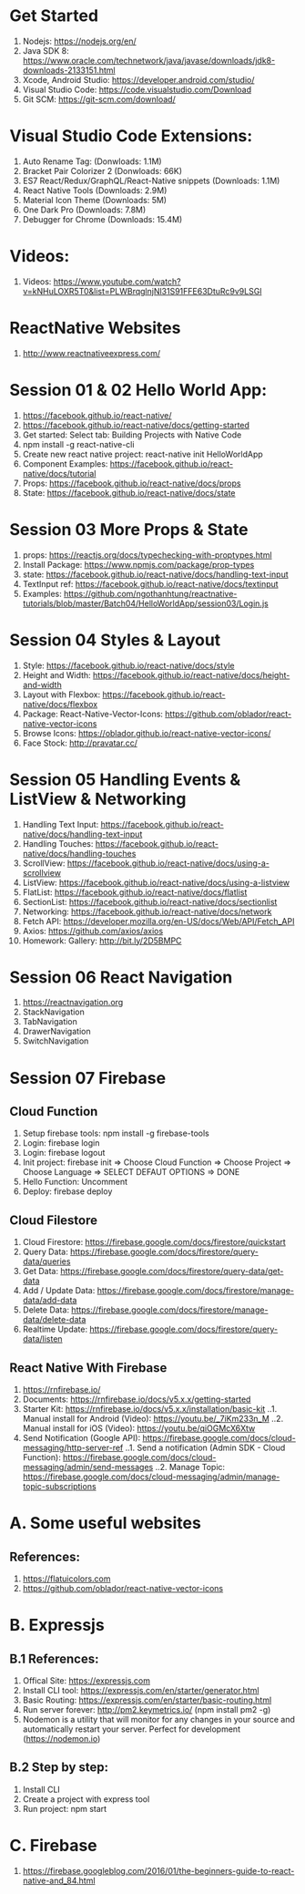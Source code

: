 # Get Started
1. Nodejs: https://nodejs.org/en/
2. Java SDK 8: https://www.oracle.com/technetwork/java/javase/downloads/jdk8-downloads-2133151.html 
3. Xcode, Android Studio: https://developer.android.com/studio/
4. Visual Studio Code: https://code.visualstudio.com/Download
5. Git SCM: https://git-scm.com/download/

# Visual Studio Code Extensions:
1. Auto Rename Tag: (Donwloads: 1.1M)
2. Bracket Pair Colorizer 2 (Donwloads: 66K)
3. ES7 React/Redux/GraphQL/React-Native snippets (Downloads: 1.1M)
4. React Native Tools (Downloads: 2.9M)
5. Material Icon Theme (Downloads: 5M)
6. One Dark Pro (Downloads: 7.8M)
7. Debugger for Chrome (Downloads: 15.4M)

# Videos:
1. Videos: https://www.youtube.com/watch?v=kNHuLOXR5T0&list=PLWBrqglnjNl31S91FFE63DtuRc9v9LSGl

# ReactNative Websites
1. http://www.reactnativeexpress.com/

# Session 01 & 02 Hello World App:
1. https://facebook.github.io/react-native/
2. https://facebook.github.io/react-native/docs/getting-started
3. Get started: Select tab: Building Projects with Native Code
4. npm install -g react-native-cli
5. Create new react native project: react-native init HelloWorldApp
6. Component Examples: https://facebook.github.io/react-native/docs/tutorial
7. Props: https://facebook.github.io/react-native/docs/props
8. State: https://facebook.github.io/react-native/docs/state

# Session 03 More Props & State
1. props: https://reactjs.org/docs/typechecking-with-proptypes.html
2. Install Package: https://www.npmjs.com/package/prop-types
3. state: https://facebook.github.io/react-native/docs/handling-text-input
4. TextInput ref: https://facebook.github.io/react-native/docs/textinput
5. Examples: https://github.com/ngothanhtung/reactnative-tutorials/blob/master/Batch04/HelloWorldApp/session03/Login.js

# Session 04 Styles & Layout
1. Style: https://facebook.github.io/react-native/docs/style
2. Height and Width: https://facebook.github.io/react-native/docs/height-and-width
3. Layout with Flexbox: https://facebook.github.io/react-native/docs/flexbox
4. Package: React-Native-Vector-Icons: https://github.com/oblador/react-native-vector-icons
5. Browse Icons: https://oblador.github.io/react-native-vector-icons/
6. Face Stock: http://pravatar.cc/

# Session 05 Handling Events & ListView & Networking
1. Handling Text Input: https://facebook.github.io/react-native/docs/handling-text-input
2. Handling Touches: https://facebook.github.io/react-native/docs/handling-touches
3. ScrollView: https://facebook.github.io/react-native/docs/using-a-scrollview
4. ListView: https://facebook.github.io/react-native/docs/using-a-listview
5. FlatList: https://facebook.github.io/react-native/docs/flatlist
6. SectionList: https://facebook.github.io/react-native/docs/sectionlist
7. Networking: https://facebook.github.io/react-native/docs/network
8. Fetch API: https://developer.mozilla.org/en-US/docs/Web/API/Fetch_API
9. Axios: https://github.com/axios/axios
10. Homework: Gallery: http://bit.ly/2D5BMPC

# Session 06 React Navigation
1. https://reactnavigation.org
2. StackNavigation
3. TabNavigation
4. DrawerNavigation
5. SwitchNavigation

# Session 07 Firebase
## Cloud Function
1. Setup firebase tools: npm install -g firebase-tools
2. Login: firebase login
3. Login: firebase logout
4. Init project: firebase init => Choose Cloud Function => Choose Project => Choose Language => SELECT DEFAUT OPTIONS => DONE
5. Hello Function: Uncomment
6. Deploy: firebase deploy

## Cloud Filestore
1. Cloud Firestore: https://firebase.google.com/docs/firestore/quickstart
2. Query Data: https://firebase.google.com/docs/firestore/query-data/queries
3. Get Data: https://firebase.google.com/docs/firestore/query-data/get-data
3. Add / Update Data: https://firebase.google.com/docs/firestore/manage-data/add-data
4. Delete Data: https://firebase.google.com/docs/firestore/manage-data/delete-data
5. Realtime Update: https://firebase.google.com/docs/firestore/query-data/listen
## React Native With Firebase
1. https://rnfirebase.io/
2. Documents: https://rnfirebase.io/docs/v5.x.x/getting-started
3. Starter Kit: https://rnfirebase.io/docs/v5.x.x/installation/basic-kit
..1. Manual install for Android (Video): https://youtu.be/_7iKm233n_M
..2. Manual install for iOS (Video): https://youtu.be/qiOGMcX6Xtw
4. Send Notification (Google API): https://firebase.google.com/docs/cloud-messaging/http-server-ref
..1. Send a notification (Admin SDK - Cloud Function): https://firebase.google.com/docs/cloud-messaging/admin/send-messages
..2. Manage Topic: https://firebase.google.com/docs/cloud-messaging/admin/manage-topic-subscriptions


# A. Some useful websites
## References:
1. https://flatuicolors.com
2. https://github.com/oblador/react-native-vector-icons

# B. Expressjs
## B.1 References:
1. Offical Site: https://expressjs.com
2. Install CLI tool: https://expressjs.com/en/starter/generator.html
3. Basic Routing: https://expressjs.com/en/starter/basic-routing.html
4. Run server forever: http://pm2.keymetrics.io/ (npm install pm2 -g)
5. Nodemon is a utility that will monitor for any changes in your source and automatically restart your server. Perfect for development (https://nodemon.io)
## B.2 Step by step:
1. Install CLI
2. Create a project with express tool
3. Run project: npm start 

# C. Firebase
1. https://firebase.googleblog.com/2016/01/the-beginners-guide-to-react-native-and_84.html
